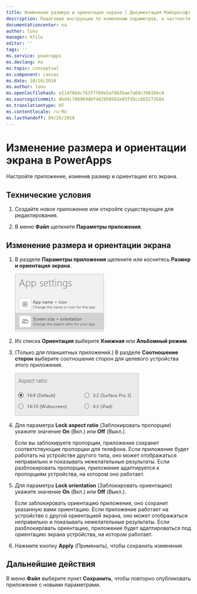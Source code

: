 ```yaml
---
title: Изменение размера и ориентации экрана | Документация Майкрософт
description: Пошаговые инструкции по изменению параметров, в частности размера и ориентации экрана
documentationcenter: na
author: lonu
manager: kfile
editor: ''
tags: ''
ms.service: powerapps
ms.devlang: na
ms.topic: conceptual
ms.component: canvas
ms.date: 10/16/2016
ms.author: lonu
ms.openlocfilehash: e114f0b4c763f7f89e5a78b3bae7a69c3961bbc8
ms.sourcegitcommit: 8bd4c700969d0fd42950581e03fd5ccbb5273584
ms.translationtype: HT
ms.contentlocale: ru-RU
ms.lasthandoff: 04/26/2018
---
```

# <a name="change-screen-size-and-orientation-in-powerapps"></a>Изменение размера и ориентации экрана в PowerApps
Настройте приложение, изменив размер и ориентацию его экрана.

## <a name="prerequisites"></a>Технические условия
1. Создайте новое приложение или откройте существующее для редактирования.

2. В меню **Файл** щелкните **Параметры приложения**.

## <a name="change-screen-size-and-orientation"></a>Изменение размера и ориентации экрана
1. В разделе **Параметры приложения** щелкните или коснитесь **Размер и ориентация экрана**.

    ![Параметр изменения размера и ориентации экрана приложения](./media/set-aspect-ratio-portrait-landscape/size-orientation.png)

2. Из списка **Ориентация** выберите **Книжная** или **Альбомный режим**.

3. (Только для планшетных приложений.) В разделе **Соотношение сторон** выберите соотношение сторон для целевого устройства этого приложения.

    ![Изменение пропорций для планшетного приложения](./media/set-aspect-ratio-portrait-landscape/aspect-tablet.png)

4. Для параметра **Lock aspect ratio** (Заблокировать пропорции) укажите значение **On** (Вкл.) или **Off** (Выкл.).

    Если вы заблокируете пропорции, приложение сохранит соответствующие пропорции для телефона. Если приложение будет работать на устройстве другого типа, оно может отображаться неправильно и показывать нежелательные результаты. Если разблокировать пропорции, приложение адаптируется к пропорциям устройства, на котором оно работает.

5. Для параметра **Lock orientation** (Заблокировать ориентацию) укажите значение **On** (Вкл.) или **Off** (Выкл.).

    Если заблокировать ориентацию приложения, оно сохранит указанную вами ориентацию. Если приложение работает на устройстве с другой ориентацией экрана, оно может отображаться неправильно и показывать нежелательные результаты. Если разблокировать ориентацию, приложение будет адаптироваться под ориентацию экрана устройства, на котором работает.

6. Нажмите кнопку **Apply** (Применить), чтобы сохранить изменения.

## <a name="next-step"></a>Дальнейшие действия
В меню **Файл** выберите пункт **Сохранить**, чтобы повторно опубликовать приложение с новыми параметрами.
